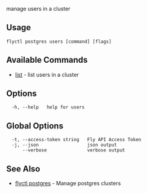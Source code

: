 manage users in a cluster

## Usage
~~~
flyctl postgres users [command] [flags]
~~~

## Available Commands
* [list](/docs/flyctl/postgres-users-list/)	 - list users in a cluster

## Options

~~~
  -h, --help   help for users
~~~

## Global Options

~~~
  -t, --access-token string   Fly API Access Token
  -j, --json                  json output
      --verbose               verbose output
~~~

## See Also

* [flyctl postgres](/docs/flyctl/postgres/)	 - Manage postgres clusters

